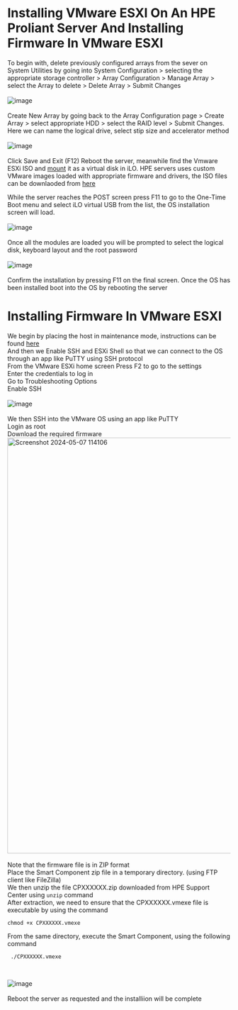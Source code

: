 # Installing VMware ESXI On An HPE Proliant Server And Installing Firmware In VMware ESXI

To begin with, delete previously configured arrays from the sever on System Utilities by going into System Configuration > selecting the appropriate storage controller > Array Configuration > Manage Array > select the Array to delete > Delete Array > Submit Changes
<br>
<br>
![image](https://github.com/fayas1290/ESXI-Lab/assets/157561213/4c0ba2ed-fd81-4f9f-97d7-554e419e07ab)
<br>
<br>
Create New Array by going back to the Array Configuration page > Create Array > select appropriate HDD > select the RAID level  > Submit Changes. Here we can name the logical drive, select stip size and accelerator method
<br>
<br>
![image](https://github.com/fayas1290/ESXI-Lab/assets/157561213/e765e0d5-79eb-4a5a-b7f9-8df6dfe2ccbc)
<br>
<br>
Click Save and Exit (F12)
Reboot the server, meanwhile find the Vmware ESXi ISO and [mount](https://kb.leaseweb.com/products/dedicated-server/remote-management-of-your-dedicated-server/attaching-iso-to-virtual-console-ilo-4) it as a virtual disk in iLO. HPE servers uses custom VMware images loaded with appropriate firmware and drivers, the ISO files can be downlaoded from [here](https://www.hpe.com/in/en/servers/hpe-esxi.html)

While the server reaches the POST screen press F11 to go to the One-Time Boot menu and select iLO virtual USB from the list, the OS installation screen will load.
<br>
<br>
![image](https://github.com/fayas1290/ESXI-Lab/assets/157561213/a7f4b55f-d8bf-40f0-b75e-d9bfbacdce43)
<br>
<br>
Once all the modules are loaded you will be prompted to select the logical disk, keyboard layout and the root password
<br>
<br>
![image](https://github.com/fayas1290/ESXI-Lab/assets/157561213/a0903a0c-a732-4190-b5a9-61cd7c6409c6)
<br>
<br>
Confirm the installation by pressing F11 on the final screen.
Once the OS has been installed boot into the OS by rebooting the server

# Installing Firmware In VMware ESXI
We begin by placing the host in maintenance mode, instructions can be found [here](https://docs.vmware.com/en/VMware-vSphere/7.0/com.vmware.vsphere.resmgmt.doc/GUID-8F705E83-6788-42D4-93DF-63A2B892367F.html)
<br>
And then we Enable SSH and ESXi Shell so that we can connect to the OS through an app like PuTTY using SSH protocol
<br>
From the VMware ESXi home screen Press F2 to go to the settings<br>
Enter the credentials to log in<br>
Go to Troubleshooting Options<br>
Enable SSH
<br>
<br>
![image](https://github.com/fayas1290/ESXI-Lab/assets/157561213/ad9c0afc-1fa6-4e25-8f1c-e26ad717ce46)
<br>
<br>
We then SSH into the VMware OS using an app like PuTTY<br>
Login as root <br>
Download the required firmware
<img width="938" alt="Screenshot 2024-05-07 114106" src="https://github.com/fayas1290/ESXI-Lab/assets/157561213/8f2230da-0e94-424e-9871-091203b2e792">
<br>
<br>
Note that the firmware file is in ZIP format<br>
Place the Smart Component zip file in a temporary directory. (using FTP client like FileZilla)<br>
We then unzip the file CPXXXXXX.zip downloaded from HPE Support Center using `unzip` command<br>
After extraction, we need to ensure that the CPXXXXXX.vmexe file is executable by using the command
```Shell
chmod +x CPXXXXXX.vmexe
```
From the same directory, execute the Smart Component, using the following command
```Shell
 ./CPXXXXXX.vmexe
```
<br>

![image](https://github.com/fayas1290/ESXI-Lab/assets/157561213/e3021072-1d38-4f97-8368-6c019722be88)
<br>
<br>
Reboot the server as requested and the installiion will be complete

















